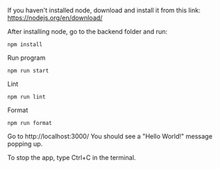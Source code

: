 If you haven't installed node, download and install it from this link:
https://nodejs.org/en/download/

After installing node, go to the backend folder and run:

```
npm install
```

Run program

```
npm run start
```

Lint

```
npm run lint
```

Format

```
npm run format
```

Go to http://localhost:3000/
You should see a "Hello World!" message popping up.

To stop the app, type Ctrl+C in the terminal.
